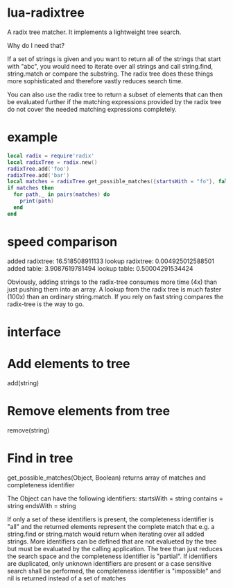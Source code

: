 lua-radixtree
=============

A radix tree matcher. It implements a lightweight tree search. 

Why do I need that?

If a set of strings is given and you want to return all of the strings that start with "abc", you would need to iterate over all strings and call string.find, string.match or compare the substring.
The radix tree does these things more sophisticated and therefore vastly reduces search time.

You can also use the radix tree to return a subset of elements that can then be evaluated further if the matching expressions provided by the radix tree do not cover the needed matching expressions completely.

example
=============

```Lua
local radix = require'radix'
local radixTree = radix.new()
radixTree.add('foo')
radixTree.add('bar')
local matches = radixTree.get_possible_matches({startsWith = "fo"}, false)
if matches then
  for path,_ in pairs(matches) do
    print(path)
  end
end

```

speed comparison
=============

added radixtree:        16.518508911133
lookup radixtree:       0.004925012588501
added table:    3.9087619781494
lookup table:   0.50004291534424

Obviously, adding strings to the radix-tree consumes more time (4x) than just pushing them into an array.
A lookup from the radix tree is much faster (100x) than an ordinary string.match.
If you rely on fast string compares the radix-tree is the way to go.

interface
=============

# Add elements to tree
add(string)

# Remove elements from tree
remove(string)

# Find in tree
get_possible_matches(Object, Boolean)
returns array of matches and completeness identifier

The Object can have the following identifiers:
startsWith = string
contains = string
endsWith = string

If only a set of these identifiers is present, the completeness identifier is "all" and the returned elements represent the complete match that e.g. a string.find or string.match would return when iterating over all added strings.
More identifiers can be defined that are not evalueted by the tree but must be evaluated by the calling application. 
The tree than just reduces the search space and the completeness identifier is "partial".
If identifiers are duplicated, only unknown identifiers are present or a case sensitive search shall be performed, the completeness identifier is "impossible" and nil is returned instead of a set of matches
